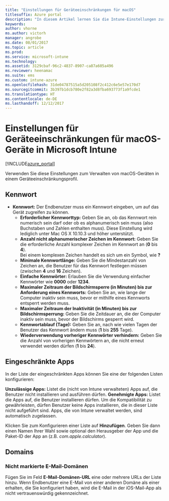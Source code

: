 ```yaml
---
title: "Einstellungen für Geräteeinschränkungen für macOS"
titlesuffix: Azure portal
description: "In diesem Artikel lernen Sie die Intune-Einstellungen zur Steuerung von Geräteeinstellungen und -funktionen auf macOS-Geräten kennen."
keywords: 
author: vhorne
ms.author: victorh
manager: angrobe
ms.date: 08/01/2017
ms.topic: article
ms.prod: 
ms.service: microsoft-intune
ms.technology: 
ms.assetid: 3129cbaf-96c2-4837-8907-ca87a605a496
ms.reviewer: heenamac
ms.suite: ems
ms.custom: intune-azure
ms.openlocfilehash: 31de04787515a5d205108f2c412c6e5e57e170d7
ms.sourcegitcommit: 3b397b1dcb780e2f82a3d8fba693773f1a9fcde1
ms.translationtype: HT
ms.contentlocale: de-DE
ms.lasthandoff: 12/12/2017
---
```

# <a name="macos-device-restriction-settings-in-microsoft-intune"></a>Einstellungen für Geräteeinschränkungen für macOS-Geräte in Microsoft Intune

[!INCLUDE[azure_portal](./includes/azure_portal.md)]

Verwenden Sie diese Einstellungen zum Verwalten von macOS-Geräten in einem Geräteeinschränkungsprofil.

## <a name="password"></a>Kennwort
-   **Kennwort:** Der Endbenutzer muss ein Kennwort eingeben, um auf das Gerät zugreifen zu können.
    -   **Erforderlicher Kennworttyp:** Geben Sie an, ob das Kennwort rein numerisch sein darf oder ob es alphanumerisch sein muss (also Buchstaben und Zahlen enthalten muss). Diese Einstellung wird lediglich unter Mac OS X 10.10.3 und höher unterstützt.
    -   **Anzahl nicht alphanumerischer Zeichen im Kennwort:** Geben Sie die erforderliche Anzahl komplexer Zeichen im Kennwort an (**0** bis **4**).<br>Bei einem komplexen Zeichen handelt es sich um ein Symbol, wie **?**
    -   **Minimale Kennwortlänge:** Geben Sie die Mindestanzahl von Zeichen an, die Benutzer für das Kennwort festlegen müssen (zwischen **4** und **16** Zeichen).
    -   **Einfache Kennwörter:** Erlauben Sie die Verwendung einfacher Kennwörter wie **0000** oder **1234**.
    -   **Maximaler Zeitraum der Bildschirmsperre (in Minuten) bis zur Anforderung eines Kennworts:** Geben Sie an, wie lange der Computer inaktiv sein muss, bevor er mithilfe eines Kennworts entsperrt werden muss.
    -   **Maximaler Zeitraum der Inaktivität (in Minuten) bis zur Bildschirmsperrung:** Geben Sie die Zeitdauer an, die der Computer inaktiv sein muss, bevor der Bildschirms gesperrt wird.
    -   **Kennwortablauf (Tage):** Geben Sie an, nach wie vielen Tagen der Benutzer das Kennwort ändern muss (**1** bis **255** Tage).
    -   **Wiederverwendung vorheriger Kennwörter verhindern:** Geben Sie die Anzahl von vorherigen Kennwörtern an, die nicht erneut verwendet werden dürfen (**1** bis **24**).

## <a name="restricted-apps"></a>Eingeschränkte Apps

In der Liste der eingeschränkten Apps können Sie eine der folgenden Listen konfigurieren:

**Unzulässige Apps:** Listet die (nicht von Intune verwalteten) Apps auf, die Benutzer nicht installieren und ausführen dürfen.
**Genehmigte Apps:** Listet die Apps auf, die Benutzer installieren dürfen. Um die Kompatibilität zu gewährleisten, dürfen Benutzer keine Apps installieren, die in dieser Liste nicht aufgeführt sind. Apps, die von Intune verwaltet werden, sind automatisch zugelassen.

Klicken Sie zum Konfigurieren einer Liste auf **Hinzufügen**. Geben Sie dann einen Namen Ihrer Wahl sowie optional den Herausgeber der App und die Paket-ID der App an (z.B. *com.apple.calculator*).

## <a name="domains"></a>Domains

### <a name="unmarked-email-domains"></a>Nicht markierte E-Mail-Domänen

Fügen Sie im Feld **E-Mail-Domänen-URL** eine oder mehrere URLs der Liste hinzu. Wenn Endbenutzer eine E-Mail von einer anderen Domäne als einer erhalten, die Sie konfiguriert haben, wird die E-Mail in der iOS-Mail-App als nicht vertrauenswürdig gekennzeichnet.

